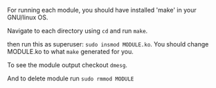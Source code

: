For running each module, you should have installed 'make' in your GNU/linux OS.

Navigate to each directory using `cd` and run `make`.

then run this as superuser: `sudo insmod MODULE.ko`. You should change MODULE.ko to what `make` generated for you.

To see the module output checkout `dmesg`.

And to delete module run `sudo rmmod MODULE`
